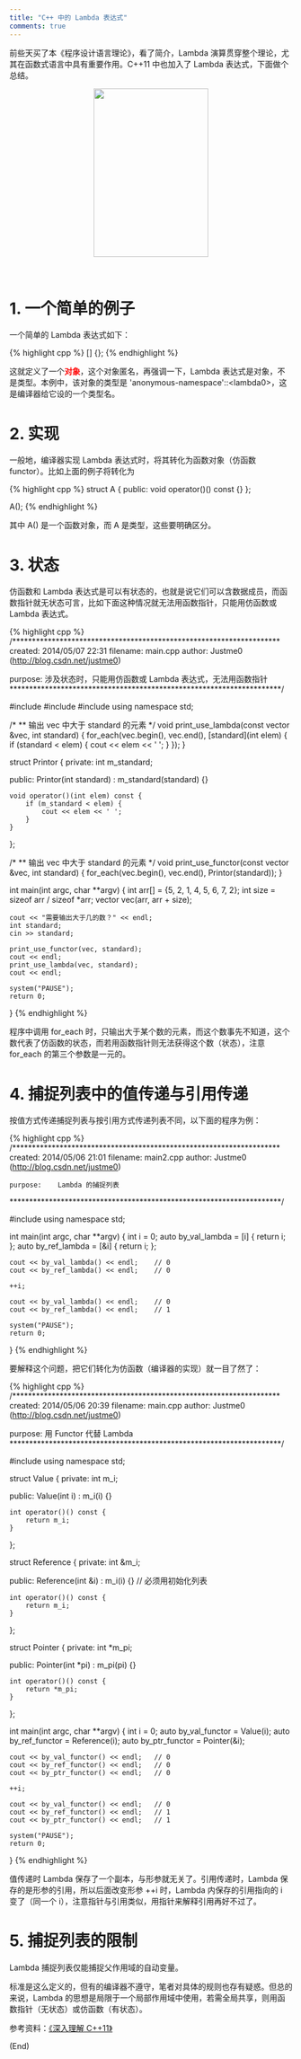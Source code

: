 ```yaml
---
title: "C++ 中的 Lambda 表达式"
comments: true
---
```

前些天买了本《程序设计语言理论》，看了简介，Lambda 演算贯穿整个理论，尤其在函数式语言中具有重要作用。C++11 中也加入了 Lambda 表达式，下面做个总结。

<p style="text-align:center"><img src="http://img.blog.csdn.net/20140507213330515?watermark/2/text/aHR0cDovL2Jsb2cuY3Nkbi5uZXQvSnVzdG1lMA==/font/5a6L5L2T/fontsize/400/fill/I0JBQkFCMA==/dissolve/70/gravity/SouthEast" align="middle" width="204" height="300" alt=""></p>
<br />

<!--
![](http://img.blog.csdn.net/20140507213330515?watermark/2/text/aHR0cDovL2Jsb2cuY3Nkbi5uZXQvSnVzdG1lMA==/font/5a6L5L2T/fontsize/400/fill/I0JBQkFCMA==/dissolve/70/gravity/SouthEast)
-->

# 1. 一个简单的例子
一个简单的 Lambda 表达式如下：

{% highlight cpp %}
[] {};
{% endhighlight %}

这就定义了一个<span style="color:rgb(255,0,0)">**对象**</span>，这个对象匿名，再强调一下，Lambda 表达式是对象，不是类型。本例中，该对象的类型是 'anonymous-namespace'::\<lambda0>，这是编译器给它设的一个类型名。

# 2. 实现
一般地，编译器实现 Lambda 表达式时，将其转化为函数对象（仿函数 functor）。比如上面的例子将转化为

<!-- more -->

{% highlight cpp %}
struct A {
public:
	void operator()() const {}
};

A();
{% endhighlight %}

其中 A() 是一个函数对象，而 A 是类型，这些要明确区分。

# 3. 状态
仿函数和 Lambda 表达式是可以有状态的，也就是说它们可以含数据成员，而函数指针就无状态可言，比如下面这种情况就无法用函数指针，只能用仿函数或 Lambda 表达式。

{% highlight cpp %}
/********************************************************************
created:	2014/05/07 22:31
filename:	main.cpp
author:		Justme0 (http://blog.csdn.net/justme0)

purpose:	涉及状态时，只能用仿函数或 Lambda 表达式，无法用函数指针
*********************************************************************/

#include <iostream>
#include <vector>
#include <algorithm>
using namespace std;

/*
** 输出 vec 中大于 standard 的元素
*/
void print_use_lambda(const vector<int> &vec, int standard) {
	for_each(vec.begin(), vec.end(), [standard](int elem) {
		if (standard < elem) {
			cout << elem << ' ';
		}
	});
}

struct Printor {
private:
	int m_standard;

public:
	Printor(int standard) : m_standard(standard) {}

	void operator()(int elem) const {
		if (m_standard < elem) {
			cout << elem << ' ';
		}
	}
};

/*
** 输出 vec 中大于 standard 的元素
*/
void print_use_functor(const vector<int> &vec, int standard) {
	for_each(vec.begin(), vec.end(), Printor(standard));
}

int main(int argc, char **argv) {
	int arr[] = {5, 2, 1, 4, 5, 6, 7, 2};
	int size = sizeof arr / sizeof *arr;
	vector<int> vec(arr, arr + size);

	cout << "需要输出大于几的数？" << endl;
	int standard;
	cin >> standard;

	print_use_functor(vec, standard);
	cout << endl;
	print_use_lambda(vec, standard);
	cout << endl;

	system("PAUSE");
	return 0;
}
{% endhighlight %}

程序中调用 for_each 时，只输出大于某个数的元素，而这个数事先不知道，这个数代表了仿函数的状态，而若用函数指针则无法获得这个数（状态），注意 for_each 的第三个参数是一元的。

# 4. 捕捉列表中的值传递与引用传递
按值方式传递捕捉列表与按引用方式传递列表不同，以下面的程序为例：

{% highlight cpp %}
/********************************************************************
	created:	2014/05/06 21:01
	filename:	main2.cpp
	author:		Justme0 (http://blog.csdn.net/justme0)

	purpose:	Lambda 的捕捉列表
*********************************************************************/

#include <iostream>
using namespace std;

int main(int argc, char **argv) {
	int i = 0;
	auto by_val_lambda = [i] {
		return i;
	};
	auto by_ref_lambda = [&i] {
		return i;
	};

	cout << by_val_lambda() << endl;	// 0
	cout << by_ref_lambda() << endl;	// 0

	++i;

	cout << by_val_lambda() << endl;	// 0
	cout << by_ref_lambda() << endl;	// 1

	system("PAUSE");
	return 0;
}
{% endhighlight %}

要解释这个问题，把它们转化为仿函数（编译器的实现）就一目了然了：

{% highlight cpp %}
/********************************************************************
created:	2014/05/06 20:39
filename:	main.cpp
author:		Justme0 (http://blog.csdn.net/justme0)

purpose:	用 Functor 代替 Lambda
*********************************************************************/

#include <iostream>
using namespace std;

struct Value {
private:
	int m_i;

public:
	Value(int i) : m_i(i) {}

	int operator()() const {
		return m_i;
	}
};

struct Reference {
private:
	int &m_i;

public:
	Reference(int &i) : m_i(i) {}	// 必须用初始化列表

	int operator()() const {
		return m_i;
	}
};

struct Pointer {
private:
	int *m_pi;

public:
	Pointer(int *pi) : m_pi(pi) {}

	int operator()() const {
		return *m_pi;
	}
};

int main(int argc, char **argv) {
	int i = 0;
	auto by_val_functor = Value(i);
	auto by_ref_functor = Reference(i);
	auto by_ptr_functor = Pointer(&i);

	cout << by_val_functor() << endl;	// 0
	cout << by_ref_functor() << endl;	// 0
	cout << by_ptr_functor() << endl;	// 0

	++i;

	cout << by_val_functor() << endl;	// 0
	cout << by_ref_functor() << endl;	// 1
	cout << by_ptr_functor() << endl;	// 1

	system("PAUSE");
	return 0;
}
{% endhighlight %}

值传递时 Lambda 保存了一个副本，与形参就无关了。引用传递时，Lambda 保存的是形参的引用，所以后面改变形参 ++i 时，Lambda 内保存的引用指向的 i 变了（同一个 i），注意指针与引用类似，用指针来解释引用再好不过了。

# 5. 捕捉列表的限制
Lambda 捕捉列表仅能捕捉父作用域的自动变量。

标准是这么定义的，但有的编译器不遵守，笔者对具体的规则也存有疑惑。但总的来说，Lambda 的思想是局限于一个局部作用域中使用，若需全局共享，则用函数指针（无状态）或仿函数（有状态）。

参考资料：<a href="https://www.ibm.com/developerworks/community/groups/service/html/communityview?communityUuid=12bb75c9-dfec-42f5-8b55-b669cc56ad76" target="_blank">《深入理解 C++11》</a>

(End)
